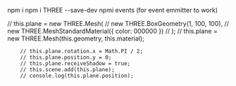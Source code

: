 

npm i
npm i THREE --save-dev
npmi events (for event emmitter to work)


// this.plane = new THREE.Mesh(
        //     new THREE.BoxGeometry(1, 100, 100),
        //     new THREE.MeshStandardMaterial({ color: 000000 })
        //   );
        // this.plane = new THREE.Mesh(this.geometry, this.material);
       
        // this.plane.rotation.x = Math.PI / 2;
        // this.plane.position.y = 0;
        // this.plane.receiveShadow = true;
        // this.scene.add(this.plane);
        // console.log(this.plane.position);